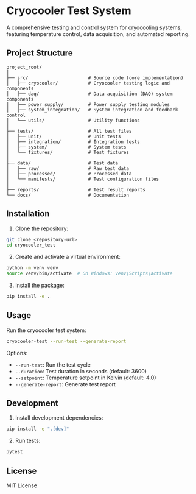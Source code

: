 # Cryocooler Test System

A comprehensive testing and control system for cryocooling systems, featuring temperature control, data acquisition, and automated reporting.

## Project Structure

```
project_root/
│
├── src/                      # Source code (core implementation)
│   ├── cryocooler/           # Cryocooler testing logic and components
│   ├── daq/                  # Data acquisition (DAQ) system components
│   ├── power_supply/         # Power supply testing modules
│   ├── system_integration/   # System integration and feedback control
│   └── utils/                # Utility functions
│
├── tests/                    # All test files
│   ├── unit/                 # Unit tests
│   ├── integration/          # Integration tests
│   ├── system/               # System tests
│   └── fixtures/             # Test fixtures
│
├── data/                     # Test data
│   ├── raw/                  # Raw test data
│   ├── processed/            # Processed data
│   └── manifests/            # Test configuration files
│
├── reports/                  # Test result reports
└── docs/                     # Documentation
```

## Installation

1. Clone the repository:
```bash
git clone <repository-url>
cd cryocooler_test
```

2. Create and activate a virtual environment:
```bash
python -m venv venv
source venv/bin/activate  # On Windows: venv\Scripts\activate
```

3. Install the package:
```bash
pip install -e .
```

## Usage

Run the cryocooler test system:
```bash
cryocooler-test --run-test --generate-report
```

Options:
- `--run-test`: Run the test cycle
- `--duration`: Test duration in seconds (default: 3600)
- `--setpoint`: Temperature setpoint in Kelvin (default: 4.0)
- `--generate-report`: Generate test report

## Development

1. Install development dependencies:
```bash
pip install -e ".[dev]"
```

2. Run tests:
```bash
pytest
```

## License

MIT License
